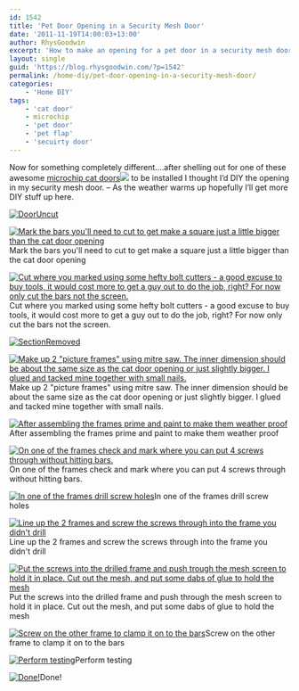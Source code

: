 ```yaml
---
id: 1542
title: 'Pet Door Opening in a Security Mesh Door'
date: '2011-11-19T14:00:03+13:00'
author: RhysGoodwin
excerpt: 'How to make an opening for a pet door in a security mesh door'
layout: single
guid: 'https://blog.rhysgoodwin.com/?p=1542'
permalink: /home-diy/pet-door-opening-in-a-security-mesh-door/
categories:
    - 'Home DIY'
tags:
    - 'cat door'
    - microchip
    - 'pet door'
    - 'pet flap'
    - 'secuirty door'
---
```


Now for something completely different….after shelling out for one of these awesome [microchip cat doors](http://www.amazon.com/gp/product/B003EGIM3O/ref=as_li_tf_tl?ie=UTF8&tag=blogrhysgoodw-20&linkCode=as2&camp=217145&creative=399373&creativeASIN=B003EGIM3O)![](https://www.assoc-amazon.com/e/ir?t=blogrhysgoodw-20&l=as2&o=1&a=B003EGIM3O&camp=217145&creative=399373) to be installed I thought I’d DIY the opening in my security mesh door. – As the weather warms up hopefully I’ll get more DIY stuff up here.

[![](/content/uploads/2011/10/DoorUncut.jpg "DoorUncut")](/content/uploads/2011/10/DoorUncut.jpg)

[![Mark the bars you'll need to cut to get make a square just a little bigger than the cat door opening](/content/uploads/2011/10/MarkSquare.jpg "MarkSquare")](/content/uploads/2011/10/MarkSquare.jpg)Mark the bars you'll need to cut to get make a square just a little bigger than the cat door opening

[![Cut where you marked using some hefty bolt cutters - a good excuse to buy tools, it would cost more to get a guy out to do the job, right? For now only cut the bars not the screen.](/content/uploads/2011/10/Cut.jpg "Cut")](/content/uploads/2011/10/Cut.jpg)Cut where you marked using some hefty bolt cutters - a good excuse to buy tools, it would cost more to get a guy out to do the job, right? For now only cut the bars not the screen.

[![](/content/uploads/2011/10/SectionRemoved.jpg "SectionRemoved")](/content/uploads/2011/10/SectionRemoved.jpg)

[![Make up 2  "picture frames" using mitre saw. The inner dimension should be about the same size as the cat door opening or just slightly bigger. I glued and tacked mine together with small nails.](/content/uploads/2011/10/CutPictureFrame.jpg "CutPictureFrame")](/content/uploads/2011/10/CutPictureFrame.jpg)Make up 2 "picture frames" using mitre saw. The inner dimension should be about the same size as the cat door opening or just slightly bigger. I glued and tacked mine together with small nails.

[![After assembling the frames prime and paint to make them weather proof](/content/uploads/2011/10/GlueThenPaint.jpg "GlueThenPaint")](/content/uploads/2011/10/GlueThenPaint.jpg)After assembling the frames prime and paint to make them weather proof

[![On one of the frames check and mark where you can put 4 screws through without hitting bars.](/content/uploads/2011/10/CheckScrewPlacement.jpg "CheckScrewPlacement")](/content/uploads/2011/10/CheckScrewPlacement.jpg)On one of the frames check and mark where you can put 4 screws through without hitting bars.

[![In one of the frames drill screw holes](/content/uploads/2011/10/DrillScrewHoles.jpg "DrillScrewHoles")](/content/uploads/2011/10/DrillScrewHoles.jpg)In one of the frames drill screw holes

[![Line up the 2 frames and screw the screws through into the frame you didn't drill](/content/uploads/2011/10/LineUpScrews.jpg "LineUpScrews")](/content/uploads/2011/10/LineUpScrews.jpg)Line up the 2 frames and screw the screws through into the frame you didn't drill

[![Put the screws into the drilled frame and push trough the mesh screen to hold it in place. Cut out the mesh, and put some dabs of glue to hold the mesh](/content/uploads/2011/10/CutAndGlueMesh.jpg "CutAndGlueMesh")](/content/uploads/2011/10/CutAndGlueMesh.jpg)Put the screws into the drilled frame and push through the mesh screen to hold it in place. Cut out the mesh, and put some dabs of glue to hold the mesh

[![Screw on the other frame to clamp it on to the bars](/content/uploads/2011/10/ScrewFramesTogether.jpg "ScrewFramesTogether")](/content/uploads/2011/10/ScrewFramesTogether.jpg)Screw on the other frame to clamp it on to the bars

[![Perform testing](/content/uploads/2011/10/Mista6.jpg "Mista6")](/content/uploads/2011/10/Mista6.jpg)Perform testing

[![Done!](/content/uploads/2011/10/Done.jpg "Done")](/content/uploads/2011/10/Done.jpg)Done!

